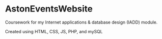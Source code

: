# AstonEventsWebsite

Coursework for my Internet applications & database design (IADD) module.

Created using HTML, CSS, JS, PHP, and mySQL 
